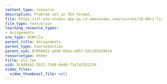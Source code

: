 ```yaml
---
content_type: resource
description: Problem set in TEX format.
file: https://ol-ocw-studio-app-qa.s3.amazonaws.com/courses/18-06ci-linear-algebra-communications-intensive-spring-2004/9c4d6ab25b2172d46e88f3a7a526122d_al1.tex
file_type: text/plain
learning_resource_types:
- Assignments
ocw_type: OCWFile
parent_title: Assignments
parent_type: CourseSection
parent_uid: 87094652-ad49-026a-e057-83c2d5d19014
resourcetype: Other
title: al1.tex
uid: 9c4d6ab2-5b21-72d4-6e88-f3a7a526122d
video_files:
  video_thumbnail_file: null
---
```

